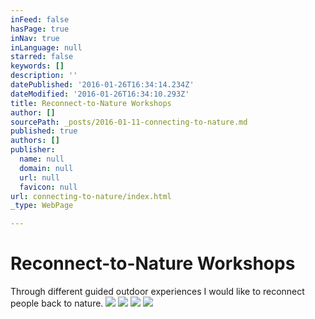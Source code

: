 ```yaml
---
inFeed: false
hasPage: true
inNav: true
inLanguage: null
starred: false
keywords: []
description: ''
datePublished: '2016-01-26T16:34:14.234Z'
dateModified: '2016-01-26T16:34:10.293Z'
title: Reconnect-to-Nature Workshops
author: []
sourcePath: _posts/2016-01-11-connecting-to-nature.md
published: true
authors: []
publisher:
  name: null
  domain: null
  url: null
  favicon: null
url: connecting-to-nature/index.html
_type: WebPage

---
```

# Reconnect-to-Nature Workshops

Through different guided outdoor experiences I would like to reconnect people back to nature. ![](https://the-grid-user-content.s3-us-west-2.amazonaws.com/005c636f-af41-46ce-9f86-16a5b55cbba9.jpg)
![](https://the-grid-user-content.s3-us-west-2.amazonaws.com/c081440d-40a1-472d-843e-99c80adc0be0.jpg)
![](https://the-grid-user-content.s3-us-west-2.amazonaws.com/1c2351b5-e59d-4a3f-9391-5ef3961376b8.jpg)
![](https://the-grid-user-content.s3-us-west-2.amazonaws.com/cb253c38-e978-48f9-845c-6cf80a48fc27.jpg)
